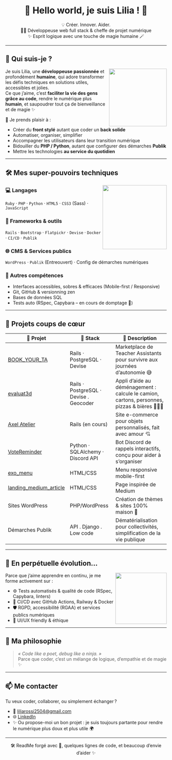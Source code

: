 <h1 align="center">🌸 Hello world, je suis Lilia ! 🌸</h1>

<p align="center">
  💡 Créer. Innover. Aider.<br />
  👩‍💻 Développeuse web full stack & cheffe de projet numérique<br />
  ✨ Esprit logique avec une touche de magie humaine 🪄
</p>

---

## 🧭 Qui suis-je ?

<img align="right" src="https://media.giphy.com/media/QssGEmpkyEOhBCb7e1/giphy.gif" width="180"/>

Je suis Lilia, une **développeuse passionnée** et profondément **humaine**, qui adore transformer les défis techniques en solutions utiles, accessibles et jolies.  
Ce que j’aime, c’est **faciliter la vie des gens grâce au code**, rendre le numérique plus **humain**, et saupoudrer tout ça de bienveillance et de magie ✨

🔧 Je prends plaisir à :

- Créer du **front stylé** autant que coder un **back solide**
- Automatiser, organiser, simplifier
- Accompagner les utilisateurs dans leur transition numérique
- Bidouiller du **PHP / Python**, autant que configurer des démarches **Publik**
- Mettre les technologies **au service du quotidien**

---

## 🛠️ Mes super-pouvoirs techniques

<img align="right" src="https://media.giphy.com/media/xT9IgzoKnwFNmISR8I/giphy.gif" width="200"/>

### 💻 Langages
`Ruby` · `PHP` · `Python` · `HTML5` · `CSS3` (Sass) · `JavaScript`

### 🧰 Frameworks & outils
`Rails` · `Bootstrap` · `Flatpickr` · `Devise` · `Docker` · `CI/CD` · `Publik`

### 🌐 CMS & Services publics
`WordPress` · `Publik` (Entreouvert) · Config de démarches numériques

### 🎯 Autres compétences
- Interfaces accessibles, sobres & efficaces (Mobile-first / Responsive)
- Git, GitHub & versionning zen
- Bases de données SQL
- Tests auto (RSpec, Capybara – en cours de domptage 🐾)

---

## 💖 Projets coups de cœur

| 🌟 Projet | 🧰 Stack | 📌 Description |
|----------|----------|----------------|
| [BOOK_YOUR_TA](https://github.com/LiliaBekrar/BOOK_YOUR_TA) | Rails · PostgreSQL · Devise | Marketplace de Teacher Assistants pour survivre aux journées d’autonomie 😅 |
| [evaluat3d](https://github.com/LiliaBekrar/evaluat3d) | Rails · PostgreSQL · Devise . Geocoder | Appli d’aide au déménagement : calcule le camion, cartons, personnes, pizzas & bières 🚛🍕🍺 |
| [Axel Atelier](https://github.com/LiliaBekrar/axel_atelier) | Rails (en cours) | Site e-commerce pour objets personnalisés, fait avec amour 💘 |
| [VoteReminder](https://github.com/LiliaBekrar/VoteReminder) | Python · SQLAlchemy · Discord API | Bot Discord de rappels interactifs, conçu pour aider à s’organiser |
| [exo_menu](https://github.com/LiliaBekrar/exo_menu) | HTML/CSS | Menu responsive mobile-first |
| [landing_medium_article](https://github.com/LiliaBekrar/landing_medium_article) | HTML/CSS | Page inspirée de Medium |
| Sites WordPress | PHP/WordPress | Création de thèmes & sites 100% maison 🏡 |
| Démarches Publik | API . Django . Low code | Dématérialisation pour collectivités, simplification de la vie publique |

---

## 🔄 En perpétuelle évolution…

<img align="right" src="https://media.giphy.com/media/LMt9638dO8dftAjtco/giphy.gif" width="160"/>

Parce que j’aime apprendre en continu, je me forme activement sur :

- ⚙️ Tests automatisés & qualité de code (RSpec, Capybara, linters)
- 🚀 CI/CD avec GitHub Actions, Railway & Docker
- 🛡️ RGPD, accessibilité (RGAA) et services publics numériques
- 🎨 UI/UX friendly & éthique

---

## 🌠 Ma philosophie

> *« Code like a poet, debug like a ninja. »*  
> Parce que coder, c’est un mélange de logique, d’empathie et de magie ✨

---

## 📫 Me contacter

Tu veux coder, collaborer, ou simplement échanger ?

- 📧 [liliarossi2504@gmail.com](mailto:liliarossi2504@gmail.com)
- 🌐 [LinkedIn](https://www.linkedin.com/in/bekrarlilia/)
- ✨ Ou propose-moi un bon projet : je suis toujours partante pour rendre le numérique plus doux et plus utile 🌍

---

<p align="center">
  🛠️ ReadMe forgé avec 💖, quelques lignes de code, et beaucoup d’envie d’aider ✨
</p>
